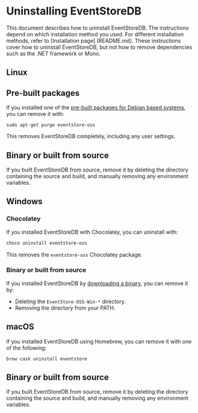 # Uninstalling EventStoreDB

This document describes how to uninstall EventStoreDB. The instructions depend on which installation method you used. For different installation methods, refer to [Installation page] (README.md). These instructions cover how to uninstall EventStoreDB, but not how to remove dependencies such as the .NET framework or Mono.

## Linux

## Pre-built packages

If you installed one of the [pre-built packages for Debian based systems](https://packagecloud.io/EventStore/EventStore-OSS), you can remove it with:

```shell
sudo apt-get purge eventstore-oss
```

This removes EventStoreDB completely, including any user settings.

## Binary or built from source

If you built EventStoreDB from source, remove it by deleting the directory containing the source and build, and manually removing any environment variables.

## Windows

### Chocolatey

If you installed EventStoreDB with Chocolatey, you can uninstall with:

```powershell
choco uninstall eventstore-oss
```

This removes the `eventstore-oss` Chocolatey package.

### Binary or built from source

If you installed EventStoreDB by [downloading a binary](https://eventstore.com/downloads/), you can remove it by:

* Deleting the `EventStore-OSS-Win-*` directory.
* Removing the directory from your PATH.

## macOS

If you installed EventStoreDB using Homebrew, you can remove it with one of the following:

```shell
brew cask uninstall eventstore
```

## Binary or built from source

If you built EventStoreDB from source, remove it by deleting the directory containing the source and build, and manually removing any environment variables.


